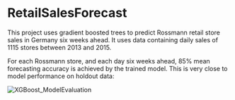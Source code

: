 # RetailSalesForecast
This project uses gradient boosted trees to predict Rossmann retail store sales in Germany six weeks ahead. It uses data containing daily sales of 1115 stores between 2013 and 2015.

For each Rossmann store, and each day six weeks ahead, 85% mean forecasting accuracy is achieved by the trained model. This is very close to model performance on holdout data:

![XGBoost_ModelEvaluation](https://user-images.githubusercontent.com/97337456/193450433-5da6d3ee-3a32-4fe4-81e8-a7c0ef5cc172.png)
